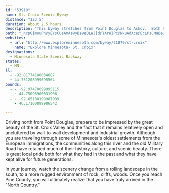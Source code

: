 ```yaml
---
id: "53918"
name: St. Croix Scenic Byway
distance: "123.5"
duration: About 2.5 hours
description: "This byway stretches from Point Douglas to Askov.  Both historical and scenic, this route visits three state parks and picturesque river towns. "
path: "_ncpG|mouPn@yEYsCUeAmAs@yBs@eDLWJ[d@}ArHIPc@NkuAdAce@EcLPsCMaBe@iCeBs@q@{RmXaEsEmXgWwAi@uBc@oOy@mk@kAs`@g@ch@eA}DmAiScOcDsAcGeA_q@{Jq^_FsCS}DXy@?s@MiAk@iD_DuAo@}QmCiCKyK`@mF\\yh@rAkYsAsCC}d@~EaOfCsA^cCdB_@j@kBzEc@l@u@j@w@Ze@B}@MiGwAsDKkFlAgDNcN`@kFDgEEgO\\{BIiKsCoHoDcBkAoBmBmCyB_QgMmGaGcAm@yC?m@KoG{Ds@q@c@aAY}AGuE]_DyA{HeAkCuGmHy@i@cBm@_Di@m@YkAoAsAeD]k@_@_@cDgBu@s@i@y@iA}@q@SkAGwJMsO@gLG{HHgEC_F]sEeBuGgEyC_ByRmGoC{A{CgCoUcUsDgCqAi@_FmAuo@wMaH}@ySKebAGka@S{JFgg@UyDTiCjAaErC_FrCkCx@sD`@uAK}Ba@iHaCuE}@oBOiCEgEJqEz@iFfBs@j@a]tMsVhJwEpA{_@`FqKjAcD@qEg@gDy@_IuC_Cq@oC]iEJyOjAch@tEqJ~A_EJiMM{YFwIGiE}@{C{@aOtD}FfBiPjEwGlBsB`A_WlPwCxBaSbQwPvOgE~CaJlEmCrBu@\\qElDcAZcC\\cFt@q@GoJzCUVqHpCyBfAgFhEgI~JwD`EcFrDmCxAyBdBiAzAsAxCwB~Da^bL_AVo@@gFm@eMmBgKeAoHMyWfAsBb@sEtBcCl@mHEkDSe@QsCoBgFkHaFaGwI{IeCgEw@eBeBiGkBaJgAmHSgCEeFRsDxA}JJcCAaAa@_C{@oBc@k@_L_Lu@oA}FgMkIoLoB{Bu@c@s@Q_BGeI?iAR}CxCgDdCeBjBaIvKqBvBuGzFyBdA_BX}@@iBKmBg@eJmG{Bu@wDc@}Cs@sh@cS}BwAoBuB}Tq[{a@mm@qXqW}GmFqEuCoDiByIuDsJeHyE}DeEsB}D}@cKm@qJy@aCFkBd@qAp@eQnNyAx@wC~@_VlFqHlAwILeM[_DFqARoBv@wJ`GqVvKiBb@gAF}DM{OeAoc@MwF]}C[iG}A{CSkD?wB\\sCz@}BjAsn@x]{CjA_D`AiB^uF^iE?sGg@}SmEwI{A}D_@aKWsSsAaMkBsCm@wCaAyCqAqFyCcFgByBg@}A[gE[sIYsSgBaB_@yZqJiEiA}AQca@a@}EFoPx@}BXiCfAcBnAeAnAcApAiBrDiDfH{FtMu@~@oAbA}DbCgB^u@@qk@k@}FDgEj@_LfE_Cp@eCPiACqCq@}F{BgGmBkMsEsDs@mCGsBL}D`AyAp@}RtOuDhCeHdEsVzMmAf@yEpAiC^}ADmGE}Dk@yCy@qGsCmh@}XkMsGyD_Bq\\eKqCq@mDg@kNeBwI_CgImFiQ}NgEeDmEgEkL{McFoGcCkEmBaFo@kDe@aESmDEqSIeDQ_Cw@aFyAmF_A{BcDwEaZ_]}GuIqDaGsC_GoOe`@qIeUiDgHyAsBwAyAkD_CwBs@oBc@}AMwFD{{@~DmGFiBG_Ce@iDyAmBwAsC}CcA}AiAgCeAaDuFwS{AmE}@iBuCmEs@s@mCmBcDmA}Cg@_e@kBoC?wG`@oHv@{Q?kOWsD_A_Bm@eEaDqFmG}Xk]kAeAmBsA_CmAkCw@uB[{EQo^r@a@m_@D_EXyGx@oJdAmHxAoJzEeWb@}CP{CFwCIqD]oD]mBkAuEeCmFiIoMqHoP_B{CcBqBaDsBqNmD}MeEsDoBoCeCkBsCyAyCmJqW{AmHoCwT_@mJOuIOyC]aBkBqF}@eB_A{@sA_@iAKmDByAc@i@k@e@v@YJgCL{^j@UyB_@eA{LM{IqA}BAiBJsJzAwALgBMoDy@_BAmAZ}ClBiBXyCGuJg@kI}@iIuAaJC{FFe^vAmKVwQhAaHpAeD`AcCdBgLxH{GlHwE|FsG`JuMbYsExKqCpMuAtKw@rDeAdCcBxAiAj@y@RkNPiBf@sAl@gHlFyAvAiCfE{I|PwDzGmEdHcDlGiDnFyDtHgBjCsClCyCxBgDdDqD|G{DlGsP`TmDtDuMfHqp@`YcUhK}Aj@u@D{CK}Ky@y@@oBf@yA|@gCdCmW|VyClDmBzEe@~BUrBS`QQvn@Gv~@Jxn@Ax]Nr`Agm@_@_NDmEd@eNrCoBVwBCoDa@sDNmAYcCb@iF{E_Ak@i]WqI[sV]uxAeA{aADg@PkGjRoF~Q}BhIS~AEjCUnzCHlAN~AvHx_@vA~H~P~z@Vx@b@l@h@VxBF?h]P`[JjEl@lOFfEm@rf@?zCLhNj@pX?~GKxB]~@c@r@wLxG[l@Sz@U~F?xBh@nOThJHxAx@fGnA~FbAfDn@pArXra@|CfHyP|NsE`FcEjFsUf^_MzPsKxR}AhDs@rBo@fD}E|f@_@|B_ArDi@pAkIbQu@rBcAfEYxBOpBClc@ObOo@fDo@hBs@hAsB|BuBdAqCXae@OgDj@cCjAoTlO{CfCsBfCmCfEuBzEi@~AoAfFoq@z}Cc@rFUhQUpa@Z`GvAtEtCpDpD`DnDxGnBlEp@fDD`EElEK~AMtKO|}Bm{BgMeFgAkC{AeD}Cmf@qu@}B_CoCaBmCs@{B]_DEsQBu~Ax@afALc_AQml@mBgu@d@iJ^wDjAwC|AsDxAmCp@_BJwc@SaL@yBSsCs@_MsDsE{@cHo@gFMm{AXoRPwVFam@rAed@mBcx@Mca@Q_sAj@iFd@wDnAeBdAsBbByQdSoKzLkExFgDlCcDjBkBn@uEx@mlAh@_^@}pBDu`@McOQyh@Mov@^aFKcC]qLuEiCe@kDM{c@t@e^aCwyAoL}Ly@kJaAg_AmH}SwAaYaCea@wCmZmCcd@aDwP_BaZuBsNqAe_AmH_yAwKcr@{FagAgI{CB{@Vu^|MgCh@eB@cf@cFg}@oNe@?_@Hy@r@YhAEzAvDh\\aARu@Ci@OiAkA}A_Du@_AoAaAqKyEqBkAmEiDcE{E{JoPgDeE}ImO_BgBcDyBsBs@u@MmAQ}AAse@rEcDR}EKoeAaIiBQaHsAk^uCgD]u@[EYaDgG{@w@o@Ye_@{CiAQiA]kcBsz@yAi@y@MuNMsbCJsb@q@gsDkAebAy@mJa@gLaAaEu@mHoCmBgAy@q@{CsDuCaFaDsIkA_EsAuGoB{QkE{c@yIa{@Oy@}@wL_@uESqG?ov@Bix@lAcLnBeXDsBEcASmAu@yBcAmA_Ag@aH_D}DwAqG_@_B[}@]{BsAkDuCmIsGsAmAiBc@yMUuAKai@BeVZicA`@wXj@_v@?"
websites:
  - url: "http://www.exploreminnesota.com/byway/21879/st-croix"
    name: "Explore Minnesota- St. Croix"
designations:
  - Minnesota State Scenic Backway
states:
  - MN
ll:
  - -92.81774100034687
  - 44.751208999695564
bounds:
  - - -92.97470099995115
    - 44.75096900031906
  - - -92.65138199987939
    - 46.17100899986542

---
```


Driving north from Point Douglas, prepare to be impressed by the great beauty of the St. Croix Valley and the fact that it remains relatively open and uncluttered by wall-to-wall development and industrial growth.  Although you are traveling through some of Minnesota's oldest settlements from the European immigrations, the communities along this river and the old Military Road have retained much of their history, culture, and scenic beauty.  There is great local pride both for what they had in the past and what they have kept alive for future generations.

In your journey, watch the scenery change from a rolling landscape in the south, to a more rugged environment of rock, cliffs, woods. Once you reach Pine County, you will ultimately realize that you have truly arrived in the "North Country."
